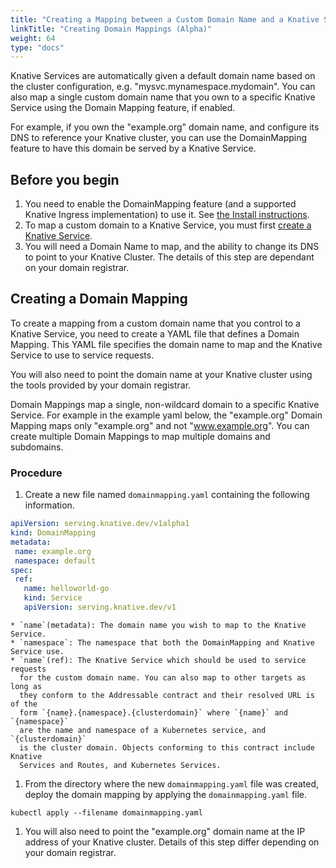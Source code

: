 ```yaml
---
title: "Creating a Mapping between a Custom Domain Name and a Knative Service (Alpha)"
linkTitle: "Creating Domain Mappings (Alpha)"
weight: 64
type: "docs"
---
```


Knative Services are automatically given a default domain name based on the
cluster configuration, e.g. "mysvc.mynamespace.mydomain". You can also map a
single custom domain name that you own to a specific Knative Service using the
Domain Mapping feature, if enabled.

For example, if you own the "example.org" domain name, and configure its DNS
to reference your Knative cluster, you can use the DomainMapping feature to
have this domain be served by a Knative Service.

## Before you begin

1. You need to enable the DomainMapping feature (and a supported Knative
   Ingress implementation) to use it. See [the Install instructions](../install/any-kubernetes-cluster/#optional-serving-extensions).
1. To map a custom domain to a Knative Service, you must first [create a Knative
Service](../serving/services/creating-services).
1. You will need a Domain Name to map, and the ability to change its DNS to
   point to your Knative Cluster. The details of this step are dependant on
   your domain registrar.

## Creating a Domain Mapping

To create a mapping from a custom domain name that you control to a Knative
Service, you need to create a YAML file that defines a Domain Mapping. This
YAML file specifies the domain name to map and the Knative Service to use to
service requests.

You will also need to point the domain name at your Knative cluster using the
tools provided by your domain registrar.

Domain Mappings map a single, non-wildcard domain to a specific Knative
Service. For example in the example yaml below, the "example.org" Domain
Mapping maps only "example.org" and not "www.example.org". You can create
multiple Domain Mappings to map multiple domains and subdomains.

### Procedure

1. Create a new file named `domainmapping.yaml` containing the following information.
  ```yaml
  apiVersion: serving.knative.dev/v1alpha1
  kind: DomainMapping
  metadata:
   name: example.org
   namespace: default
  spec:
   ref:
     name: helloworld-go
     kind: Service
     apiVersion: serving.knative.dev/v1
  ```
    * `name`(metadata): The domain name you wish to map to the Knative Service.
    * `namespace`: The namespace that both the DomainMapping and Knative Service use.
    * `name`(ref): The Knative Service which should be used to service requests
      for the custom domain name. You can also map to other targets as long as
      they conform to the Addressable contract and their resolved URL is of the
      form `{name}.{namespace}.{clusterdomain}` where `{name}` and `{namespace}`
      are the name and namespace of a Kubernetes service, and `{clusterdomain}`
      is the cluster domain. Objects conforming to this contract include Knative
      Services and Routes, and Kubernetes Services.

1. From the directory where the new `domainmapping.yaml` file was created,
   deploy the domain mapping by applying the `domainmapping.yaml` file.
 ```
 kubectl apply --filename domainmapping.yaml
 ```

1. You will also need to point the "example.org" domain name at the IP
   address of your Knative cluster. Details of this step differ depending on
   your domain registrar.
